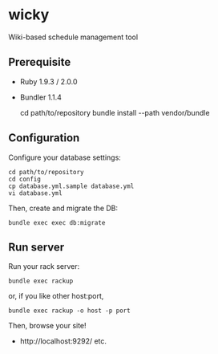 wicky
=====

Wiki-based schedule management tool

## Prerequisite

* Ruby 1.9.3 / 2.0.0
* Bundler 1.1.4

    cd path/to/repository
    bundle install --path vendor/bundle

## Configuration

Configure your database settings:

    cd path/to/repository
    cd config
    cp database.yml.sample database.yml
    vi database.yml

Then, create and migrate the DB:

    bundle exec exec db:migrate

## Run server

Run your rack server:

    bundle exec rackup

or, if you like other host:port,

    bundle exec rackup -o host -p port

Then, browse your site!

* http://localhost:9292/ etc.

